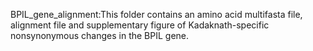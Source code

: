 BPIL_gene_alignment:This folder contains an amino acid multifasta file, alignment file and supplementary figure of Kadaknath-specific nonsynonymous changes in the BPIL gene. 
